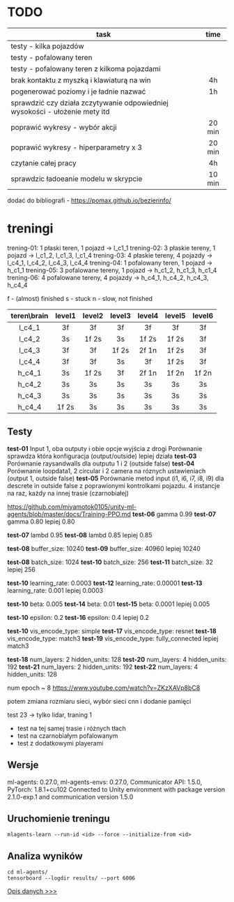 # TODO
| task                                                                        |  time  |
| --------------------------------------------------------------------------- | :----: |
| testy - kilka pojazdów                                                      |        |
| testy - pofalowany teren                                                    |        |
| testy - pofalowany teren z kilkoma pojazdami                                |        |
| brak kontaktu z myszką i klawiaturą na win                                  |   4h   |
| pogenerować poziomy i je ładnie nazwać                                      |   1h   |
| sprawdzić czy działa zczytywanie odpowiedniej wysokości - ułożenie mety itd |        |
| poprawić wykresy - wybór akcji                                              | 20 min |
| poprawić wykresy - hiperparametry x 3                                       | 20 min |
| czytanie całej pracy                                                        |   4h   |
| sprawdzic ładoeanie modelu w skrypcie                                       | 10 min |

dodać do bibliografi - https://pomax.github.io/bezierinfo/

# treningi
trening-01: 1 płaski teren, 1 pojazd -> l_c1_1
trening-02: 3 płaskie tereny, 1 pojazd -> l_c1_2, l_c1_3, l_c1_4
trening-03: 4 płaskie tereny, 4 pojazdy -> l_c4_1, l_c4_2, l_c4_3, l_c4_4
trening-04: 1 pofalowany teren, 1 pojazd -> h_c1_1
trening-05: 3 pofalowane tereny, 1 pojazd -> h_c1_2, h_c1_3, h_c1_4
trening-06: 4 pofalowane tereny, 4 pojazdy -> h_c4_1, h_c4_2, h_c4_3, h_c4_4


f - (almost) finished
s - stuck
n - slow, not finished

| teren\brain | level1 | level2 | level3 | level4 | level5 | level6 |
| :---------: | :----: | :----: | :----: | :----: | :----: | :----: |
|   l_c4_1    |   3f   |   3f   |   3f   |   3f   |   3f   |   3f   |
|   l_c4_2    |   3s   | 1f 2s  |   3s   | 1f 2s  | 1f 2s  |   3f   |
|   l_c4_3    |   3f   |   3f   | 1f 2s  | 2f 1n  | 1f 2s  |   3f   |
|   l_c4_4    |   3f   |   3f   |   3s   |   3f   | 1f 2s  |   3f   |
|   h_c4_1    |   3s   | 1f 2s  |   3f   | 2f 1n  | 1f 2n  | 1f 2n  |
|   h_c4_2    |   3s   |   3s   |   3s   |   3s   |   3s   |   3s   |
|   h_c4_3    |   3s   |   3s   |   3s   |   3s   |   3s   |   3s   |
|   h_c4_4    | 1f 2s  |   3s   |   3s   |   3s   |   3s   |   3s   |

## Testy
**test-01**
Input 1, oba outputy i obie opcje wyjścia z drogi
Porównanie sprawdza która konfiguracja (output/outside) lepiej działa
**test-03**
Porównanie raysandwalls dla outputu 1 i 2 (outside false)
**test-04**
Porównanie loopdata1, 2 circular i 2 camera na róznych ustawieniach (output 1, outside false)
**test-05**
Porównanie metod input (i1, i6, i7, i8, i9) dla descrete in outside false z poprawionymi kontrolkami pojazdu. 4 instancje na raz, każdy na innej trasie (czarnobiałej)

https://github.com/miyamotok0105/unity-ml-agents/blob/master/docs/Training-PPO.md
**test-06** gamma 0.99
**test-07** gamma 0.80
lepiej 0.80

**test-07** lambd 0.95
**test-08** lambd 0.85
lepiej 0.85

**test-08** buffer_size: 10240
**test-09** buffer_size: 40960
lepiej 10240

**test-08** batch_size: 1024
**test-10** batch_size: 256
**test-11** batch_size: 32
lepiej 256

**test-10** learning_rate: 0.0003
**test-12** learning_rate: 0.00001
**test-13** learning_rate: 0.001
lepiej 0.0003

**test-10** beta: 0.005
**test-14** beta: 0.01
**test-15** beta: 0.0001
lepiej 0.005

**test-10** epsilon: 0.2
**test-16** epsilon: 0.4
lepiej 0.2

**test-10** vis_encode_type: simple
**test-17** vis_encode_type: resnet
**test-18** vis_encode_type: match3
**test-19** vis_encode_type: fully_connected
lepiej match3

**test-18** num_layers: 2 hidden_units: 128
**test-20** num_layers: 4 hidden_units: 192
**test-21** num_layers: 2 hidden_units: 192
**test-22** num_layers: 4 hidden_units: 128

num epoch ~ 8 https://www.youtube.com/watch?v=ZKzXAVp8bC8


potem zmiana rozmiaru sieci, wybór sieci cnn i dodanie pamięci

test 23 -> tylko lidar, traning 1

* test na tej samej trasie i różnych tłach
* test na czarnobiałym pofalowanym
* test z dodatkowymi playerami

## Wersje
ml-agents: 0.27.0,
ml-agents-envs: 0.27.0,
Communicator API: 1.5.0,
PyTorch: 1.8.1+cu102
Connected to Unity environment with package version 2.1.0-exp.1 and communication version 1.5.0

## Uruchomienie treningu
```
mlagents-learn --run-id <id> --force --initialize-from <id>
```

## Analiza wyników
```
cd ml-agents/
tensorboard --logdir results/ --port 6006
```
[Opis danych >>>](https://github.com/Unity-Technologies/ml-agents/blob/main/docs/Using-Tensorboard.md#the-ml-agents-toolkit-training-statistics)


